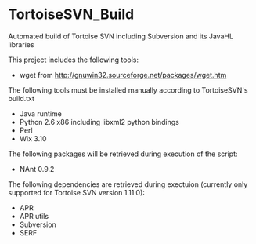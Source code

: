 # TortoiseSVN_Build
Automated build of Tortoise SVN including Subversion and its JavaHL libraries

This project includes the following tools:
- wget from http://gnuwin32.sourceforge.net/packages/wget.htm

The following tools must be installed manually according to TortoiseSVN's build.txt
- Java runtime
- Python 2.6 x86 including libxml2 python bindings
- Perl
- Wix 3.10

The following packages will be retrieved during execution of the script:
- NAnt 0.9.2

The following dependencies are retrieved during exectuion (currently only supported for Tortoise SVN version 1.11.0):
- APR
- APR utils
- Subversion
- SERF
